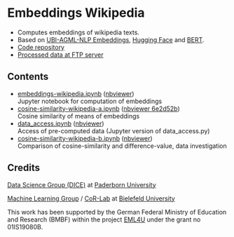 # Embeddings Wikipedia

- Computes embeddings of wikipedia texts.
- Based on [UBI-AGML-NLP Embeddings](https://github.com/UBI-AGML-NLP/Embeddings), [Hugging Face](https://huggingface.co/transformers/model_doc/bert.html) and [BERT](https://arxiv.org/abs/1810.04805).
- [Code repository](https://github.com/EML4U/EmbeddingsWikipedia)
- [Processed data at FTP server](https://hobbitdata.informatik.uni-leipzig.de/EML4U/)

## Contents

- [embeddings-wikipedia.ipynb](embeddings-wikipedia.ipynb)
  ([nbviewer](https://nbviewer.jupyter.org/github/EML4U/EmbeddingsWikipedia/blob/main/embeddings-wikipedia.ipynb))  
  Jupyter notebook for computation of embeddings
- [cosine-similarity-wikipedia-a.ipynb](cosine-similarity-wikipedia-a.ipynb)
  ([nbviewer 6e2d52b](https://nbviewer.jupyter.org/github/EML4U/EmbeddingsWikipedia/blob/6e2d52b3d3621a5c800eeb989455614aedae2b82/cosine-similarity-wikipedia-a.ipynb))  
  Cosine similarity of means of embeddings
- [data_access.ipynb](data_access.ipynb)
  ([nbviewer](https://nbviewer.jupyter.org/github/EML4U/EmbeddingsWikipedia/blob/main/data_access.ipynb))  
  Access of pre-computed data (Jupyter version of data_access.py)
- [cosine-similarity-wikipedia-b.ipynb](cosine-similarity-wikipedia-b.ipynb)
  ([nbviewer](https://nbviewer.jupyter.org/github/EML4U/EmbeddingsWikipedia/blob/main/cosine-similarity-wikipedia-b.ipynb))  
  Comparison of cosine-similarity and difference-value, data investigation

## Credits

[Data Science Group (DICE)](https://dice-research.org/) at [Paderborn University](https://www.uni-paderborn.de/)

[Machine Learning Group](https://cit-ec.de/ml) / [CoR-Lab](https://www.cor-lab.de/) at [Bielefeld University](https://www.uni-bielefeld.de/)

This work has been supported by the German Federal Ministry of Education and Research (BMBF) within the project [EML4U](https://dice-research.org/EML4U) under the grant no 01IS19080B.
